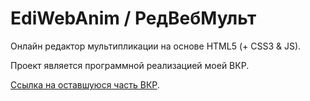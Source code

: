 # EdiWebAnim / РедВебМульт

Онлайн редактор мультипликации на основе HTML5 (+ CSS3 & JS).

Проект является программной реализацией моей ВКР.

[Ссылка на оставшуюся часть ВКР](https://github.com/NemoNology/Degree-work).
